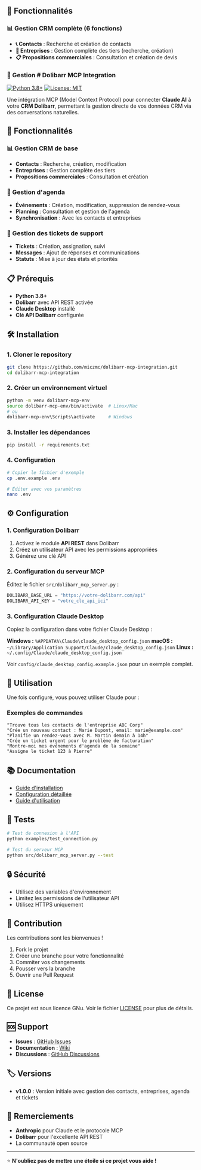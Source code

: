 ## 🚀 Fonctionnalités

### 📊 Gestion CRM complète (6 fonctions)
- **📞 Contacts** : Recherche et création de contacts
- **🏢 Entreprises** : Gestion complète des tiers (recherche, création)
- **📋 Propositions commerciales** : Consultation et création de devis

### 📅 Gestion # Dolibarr MCP Integration

[![Python 3.8+](https://img.shields.io/badge/python-3.8+-blue.svg)](https://www.python.org/downloads/)
[![License: MIT](https://img.shields.io/badge/License-MIT-yellow.svg)](https://opensource.org/licenses/MIT)

Une intégration MCP (Model Context Protocol) pour connecter **Claude AI** à votre **CRM Dolibarr**, permettant la gestion directe de vos données CRM via des conversations naturelles.

## 🚀 Fonctionnalités

### 📊 Gestion CRM de base
- **Contacts** : Recherche, création, modification
- **Entreprises** : Gestion complète des tiers
- **Propositions commerciales** : Consultation et création

### 📅 Gestion d'agenda
- **Événements** : Création, modification, suppression de rendez-vous
- **Planning** : Consultation et gestion de l'agenda
- **Synchronisation** : Avec les contacts et entreprises

### 🎫 Gestion des tickets de support
- **Tickets** : Création, assignation, suivi
- **Messages** : Ajout de réponses et communications
- **Statuts** : Mise à jour des états et priorités

## 📋 Prérequis

- **Python 3.8+**
- **Dolibarr** avec API REST activée
- **Claude Desktop** installé
- **Clé API Dolibarr** configurée

## 🛠️ Installation

### 1. Cloner le repository
```bash
git clone https://github.com/miczmc/dolibarr-mcp-integration.git
cd dolibarr-mcp-integration
```

### 2. Créer un environnement virtuel
```bash
python -m venv dolibarr-mcp-env
source dolibarr-mcp-env/bin/activate  # Linux/Mac
# ou
dolibarr-mcp-env\Scripts\activate     # Windows
```

### 3. Installer les dépendances
```bash
pip install -r requirements.txt
```

### 4. Configuration
```bash
# Copier le fichier d'exemple
cp .env.example .env

# Éditer avec vos paramètres
nano .env
```

## ⚙️ Configuration

### 1. Configuration Dolibarr
1. Activez le module **API REST** dans Dolibarr
2. Créez un utilisateur API avec les permissions appropriées
3. Générez une clé API

### 2. Configuration du serveur MCP
Éditez le fichier `src/dolibarr_mcp_server.py` :
```python
DOLIBARR_BASE_URL = "https://votre-dolibarr.com/api"
DOLIBARR_API_KEY = "votre_cle_api_ici"
```

### 3. Configuration Claude Desktop
Copiez la configuration dans votre fichier Claude Desktop :

**Windows :** `%APPDATA%\Claude\claude_desktop_config.json`
**macOS :** `~/Library/Application Support/Claude/claude_desktop_config.json`
**Linux :** `~/.config/Claude/claude_desktop_config.json`

Voir `config/claude_desktop_config.example.json` pour un exemple complet.

## 🎯 Utilisation

Une fois configuré, vous pouvez utiliser Claude pour :

### Exemples de commandes
```
"Trouve tous les contacts de l'entreprise ABC Corp"
"Crée un nouveau contact : Marie Dupont, email: marie@example.com"
"Planifie un rendez-vous avec M. Martin demain à 14h"
"Crée un ticket urgent pour le problème de facturation"
"Montre-moi mes événements d'agenda de la semaine"
"Assigne le ticket 123 à Pierre"
```

## 📚 Documentation

- [Guide d'installation](docs/installation.md)
- [Configuration détaillée](docs/configuration.md)
- [Guide d'utilisation](docs/usage.md)

## 🧪 Tests

```bash
# Test de connexion à l'API
python examples/test_connection.py

# Test du serveur MCP
python src/dolibarr_mcp_server.py --test
```

## 🔒 Sécurité


- Utilisez des variables d'environnement
- Limitez les permissions de l'utilisateur API
- Utilisez HTTPS uniquement

## 🤝 Contribution

Les contributions sont les bienvenues ! 

1. Fork le projet
2. Créer une branche pour votre fonctionnalité
3. Commiter vos changements
4. Pousser vers la branche
5. Ouvrir une Pull Request

## 📄 License

Ce projet est sous licence GNu. Voir le fichier [LICENSE](LICENSE) pour plus de détails.

## 🆘 Support

- **Issues** : [GitHub Issues](https://github.com/miczmc/dolibarr-mcp-integration/issues)
- **Documentation** : [Wiki](https://github.com/miczmc/dolibarr-mcp-integration/wiki)
- **Discussions** : [GitHub Discussions](https://github.com/miczmc/dolibarr-mcp-integration/discussions)

## 🏷️ Versions

- **v1.0.0** : Version initiale avec gestion des contacts, entreprises, agenda et tickets

## 🙏 Remerciements

- **Anthropic** pour Claude et le protocole MCP
- **Dolibarr** pour l'excellente API REST
- La communauté open source

---

⭐ **N'oubliez pas de mettre une étoile si ce projet vous aide !**
